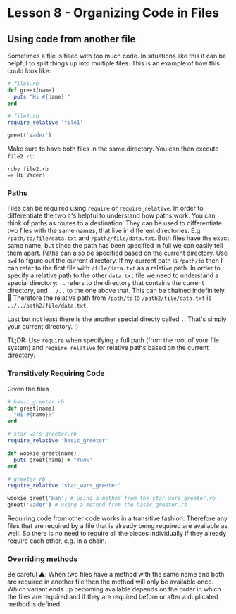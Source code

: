 # Lesson 8 - Organizing Code in Files

## Using code from another file

Sometimes a file is filled with too much code.
In situations like this it can be helpful to split things up into multiple files.
This is an example of how this could look like:

```ruby
# file1.rb
def greet(name)
  puts "Hi #{name}!"
end
```

```ruby
# file2.rb
require_relative 'file1'

greet('Vader')
```

Make sure to have both files in the same directory. You can then execute `file2.rb`:

```shell
ruby file2.rb
=> Hi Vader!
```

### Paths

Files can be required using `require` or `require_relative`. In order to differentiate the two it's helpful to understand how paths work.
You can think of paths as routes to a destination. They can be used to differentiate two files with the same names, that live in different directories.
E.g. `/path/to/file/data.txt` and `/path2/file/data.txt`. Both files have the exact same name, but since the path has been specified in full we can easily tell them apart.
Paths can also be specified based on the current directory. Use `pwd` to figure out the current directory.
If my current path is `/path/to` then I can refer to the first file with `/file/data.txt` as a relative path.
In order to specify a relative path to the other `data.txt` file we need to understand a special directory:
`..` refers to the directory that contains the current directory, and `../..` to the one above that. This can be chained indefinitely. 🤯
Therefore the relative path from `/path/to` to `/path2/file/data.txt` is `../../path2/file/data.txt`.

Last but not least there is the another special directy called `.`. That's simply your current directory. :)

TL;DR: Use `require` when specifying a full path (from the root of your file system) and `require_relative` for relative paths based on the current directory.

### Transitively Requiring Code

Given the files

```ruby
# basic_greeter.rb
def greet(name)
  "Hi #{name}!"
end
```

```ruby
# star_wars_greeter.rb
require_relative 'basic_greeter'

def wookie_greet(name)
  puts greet(name) + "Yuow"
end
```

```ruby
# greeter.rb
require_relative 'star_wars_greeter'

wookie_greet('Han') # using a method from the star_wars_greeter.rb
greet('Vader') # using a method from the basic_greeter.rb
```

Requiring code from other code works in a transitive fashion. Therefore any files that are required by a file that is already being required are available as well. So there is no need to require all the pieces individually if they already require each other, e.g. in a chain.

### Overriding methods

Be careful ⚠️: When two files have a method with the same name and both are required in another file then the method will only be available once. Which variant ends up becoming available depends on the order in which the files are required and if they are required before or after a duplicated method is defined.
